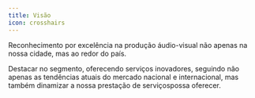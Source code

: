 ```yaml
---
title: Visão
icon: crosshairs
---
```


Reconhecimento por excelência na produção áudio-visual não apenas na nossa cidade, mas ao redor do país.

Destacar no segmento, oferecendo serviços inovadores, seguindo não apenas as tendências atuais do mercado nacional e internacional, mas também dinamizar a nossa prestação de serviçospossa oferecer. 